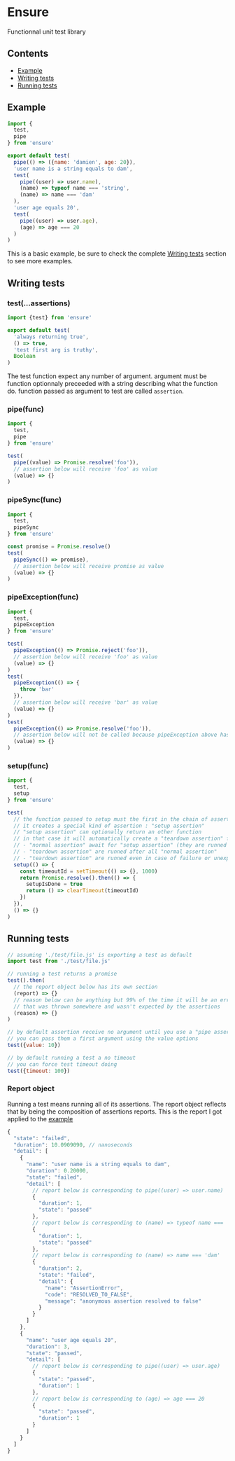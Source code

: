 # Ensure

Functionnal unit test library

## Contents

- [Example](#example)
- [Writing tests](#writing-tests)
- [Running tests](#running-tests)

## Example

```js
import {
  test,
  pipe
} from 'ensure'

export default test(
  pipe(() => ({name: 'damien', age: 20}),
  'user name is a string equals to dam',
  test(
    pipe((user) => user.name),
    (name) => typeof name === 'string',
    (name) => name === 'dam'
  ),
  'user age equals 20',
  test(
    pipe((user) => user.age),
    (age) => age === 20
  )
)
```

This is a basic example, be sure to check the complete [Writing tests](#writing-tests) section to see more examples.

## Writing tests

### test(...assertions)

```js
import {test} from 'ensure'

export default test(
  'always returning true',
  () => true,
  'test first arg is truthy',
  Boolean
)
```

The test function expect any number of argument.
argument must be function optionnaly preceeded with a string describing what the function do.
function passed as argument to test are called `assertion`.

### pipe(func)

```js
import {
  test,
  pipe
} from 'ensure'

test(
  pipe((value) => Promise.resolve('foo')),
  // assertion below will receive 'foo' as value
  (value) => {}
)
```

### pipeSync(func)

```js
import {
  test,
  pipeSync
} from 'ensure'

const promise = Promise.resolve()
test(
  pipeSync(() => promise),
  // assertion below will receive promise as value
  (value) => {}
)
```

### pipeException(func)

```js
import {
  test,
  pipeException
} from 'ensure'

test(
  pipeException(() => Promise.reject('foo')),
  // assertion below will receive 'foo' as value
  (value) => {}
)
test(
  pipeException(() => {
    throw 'bar'
  }),
  // assertion below will receive 'bar' as value
  (value) => {}
)
test(
  pipeException(() => Promise.resolve('foo')),
  // assertion below will not be called because pipeException above has failed to throw/reject
  (value) => {}
)
```

### setup(func)

```js
import {
  test,
  setup
} from 'ensure'

test(
  // the function passed to setup must the first in the chain of assertions
  // it creates a special kind of assertion : "setup assertion"
  // "setup assertion" can optionally return an other function
  // in that case it will automatically create a "teardown assertion" from that returned function
  // - "normal assertion" await for "setup assertion" (they are runned in serie)
  // - "teardown assertion" are runned after all "normal assertion"
  // - "teardown assertion" are runned even in case of failure or unexpected error
  setup(() => {
    const timeoutId = setTimeout(() => {}, 1000)
    return Promise.resolve().then(() => {
      setupIsDone = true
      return () => clearTimeout(timeoutId)
    })
  }),
  () => {}
)
```

## Running tests

```js
// assuming './test/file.js' is exporting a test as default
import test from './test/file.js'

// running a test returns a promise
test().then(
  // the report object below has its own section
  (report) => {}
  // reason below can be anything but 99% of the time it will be an error object
  // that was thrown somewhere and wasn't expected by the assertions
  (reason) => {}
)

// by default assertion receive no argument until you use a "pipe assertion"
// you can pass them a first argument using the value options
test({value: 10})

// by default running a test a no timeout
// you can force test timeout doing
test({timeout: 100})
```

### Report object

Running a test means running all of its assertions.
The report object reflects that by being the composition of assertions reports.
This is the report I got applied to the [example](#Example)

```js
{
  "state": "failed",
  "duration": 10.0909090, // nanoseconds
  "detail": [
    {
      "name": "user name is a string equals to dam",
      "duration": 0.20000,
      "state": "failed",
      "detail": [
        // report below is corresponding to pipe((user) => user.name)
        {
          "duration": 1,
          "state": "passed"
        },
        // report below is corresponding to (name) => typeof name === 'string'
        {
          "duration": 1,
          "state": "passed"
        },
        // report below is corresponding to (name) => name === 'dam'
        {
          "duration": 2,
          "state": "failed",
          "detail": {
            "name": "AssertionError",
            "code": "RESOLVED_TO_FALSE",
            "message": "anonymous assertion resolved to false"
          }
        }
      ]
    },
    {
      "name": "user age equals 20",
      "duration": 3,
      "state": "passed",
      "detail": [
        // report below is corresponding to pipe((user) => user.age)
        {
          "state": "passed",
          "duration": 1
        },
        // report below is corresponding to (age) => age === 20
        {
          "state": "passed",
          "duration": 1
        }
      ]
    }
  ]
}
```
